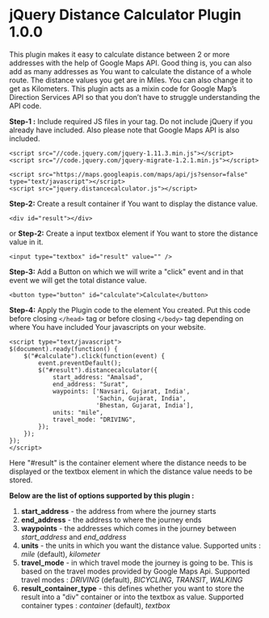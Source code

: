 # jQuery Distance Calculator Plugin 1.0.0

This plugin makes it easy to calculate distance between 2 or more addresses with the help of Google Maps API. Good thing is, you can also add as many addresses  as You want to calculate the distance of a whole route. The distance values you get are in Miles. You can also change it to get as Kilometers. This plugin acts as a mixin code for Google Map’s Direction Services API so that you don’t have to struggle understanding the API code.


**Step-1 :** Include required JS files in your <head> tag. Do not include jQuery if you already have included. Also please note that Google Maps API is also included.

    <script src="//code.jquery.com/jquery-1.11.3.min.js"></script>
    <script src="//code.jquery.com/jquery-migrate-1.2.1.min.js"></script>

    <script src="https://maps.googleapis.com/maps/api/js?sensor=false" type="text/javascript"></script>
    <script src="jquery.distancecalculator.js"></script>


**Step-2:** Create a result container if You want to display the distance value.

    <div id="result"></div>

or
**Step-2:** Create a input textbox element if You want to store the distance value in it.

    <input type="textbox" id="result" value="" />


**Step-3:** Add a Button on which we will write a "click" event and in that event we will get the total distance value.

    <button type="button" id="calculate">Calculate</button>


**Step-4:** Apply the Plugin code to the element You created. Put this code before closing `</head>` tag or before closing `</body>` tag depending on where You have included Your javascripts on your website.

    <script type="text/javascript">
    $(document).ready(function() {
        $("#calculate").click(function(event) {
            event.preventDefault();
            $("#result").distancecalculator({
                start_address: "Amalsad",
                end_address: "Surat",
                waypoints: ['Navsari, Gujarat, India',
                            'Sachin, Gujarat, India',
                            'Bhestan, Gujarat, India'],
                units: "mile",
                travel_mode: "DRIVING",
            });
        });
    });
    </script>

Here "#result" is the container element where the distance needs to be displayed or the textbox element in which the distance value needs to be stored.

**Below are the list of options supported by this plugin :**

 1. **start_address** - the address from where the journey starts
 2. **end_address** - the address to where the journey ends
 3. **waypoints** - the addresses which comes in the journey between
    *start_address* and *end_address*
 4. **units** - the units in which you want the distance value. Supported
    units : *mile* (default), *kilometer*
 5. **travel_mode** - in which travel mode the journey is going to be. This
    is based on the travel modes provided by Google Maps Api. Supported
    travel modes : *DRIVING* (default), *BICYCLING*, *TRANSIT*, *WALKING*
 6. **result_container_type** - this defines whether you  want to store the
    result into a "div" container or into the textbox as value.
    Supported container types : *container* (default), *textbox*

